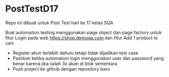 # PostTestD17
Repo ini dibuat untuk Post Test hari ke 17 kelas SQA

Buat automation testing menggunakan page object dan page factory untuk fitur Login pada web https://shop.demoqa.com dan fitur Add 1 product to cart

- Register akun terlebih dahulu tetapi tidak dijadikan test case
- Pastikan ketika automation login menggunakan user dan password yang benar karena jika salah 3x akan di blok sementara
- Push project ke github dengan repository baru
